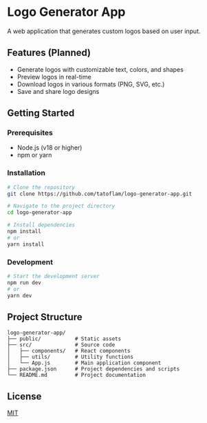 # Logo Generator App

A web application that generates custom logos based on user input.

## Features (Planned)
- Generate logos with customizable text, colors, and shapes
- Preview logos in real-time
- Download logos in various formats (PNG, SVG, etc.)
- Save and share logo designs

## Getting Started

### Prerequisites
- Node.js (v18 or higher)
- npm or yarn

### Installation
```bash
# Clone the repository
git clone https://github.com/tatoflam/logo-generator-app.git

# Navigate to the project directory
cd logo-generator-app

# Install dependencies
npm install
# or
yarn install
```

### Development
```bash
# Start the development server
npm run dev
# or
yarn dev
```

## Project Structure
```
logo-generator-app/
├── public/           # Static assets
├── src/              # Source code
│   ├── components/   # React components
│   ├── utils/        # Utility functions
│   └── App.js        # Main application component
├── package.json      # Project dependencies and scripts
└── README.md         # Project documentation
```

## License
[MIT](LICENSE)

